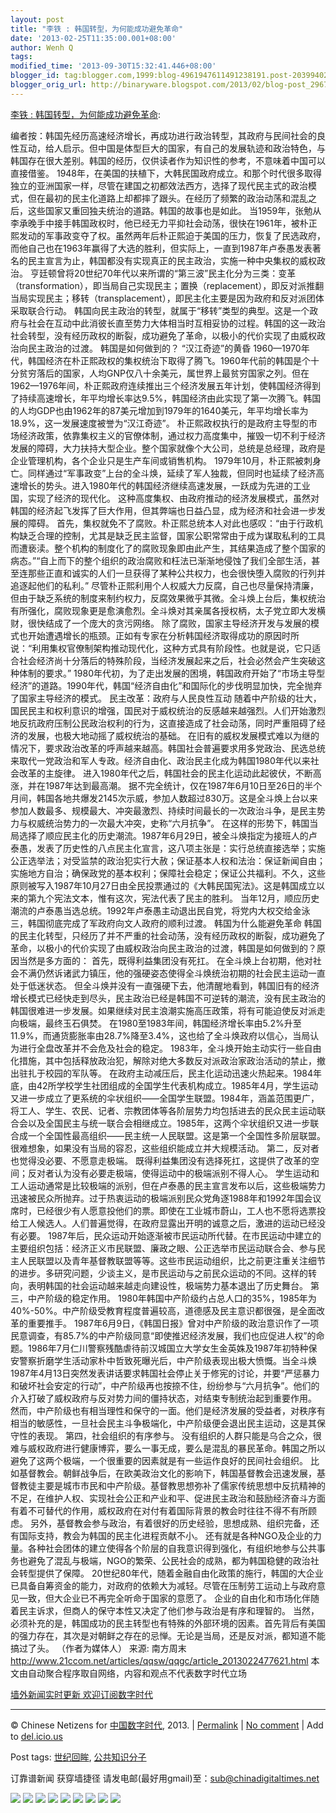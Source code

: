 ```yaml
---
layout: post
title: "李铁 : 韩国转型，为何能成功避免革命"
date: '2013-02-25T11:35:00.001+08:00'
author: Wenh Q
tags:
modified_time: '2013-09-30T15:32:41.446+08:00'
blogger_id: tag:blogger.com,1999:blog-4961947611491238191.post-2039940203990278365
blogger_orig_url: http://binaryware.blogspot.com/2013/02/blog-post_2967.html
---
```

[李铁 :
韩国转型，为何能成功避免革命](http://feedproxy.google.com/~r/chinagfwblog/~3/Xr8lxEjhdVo/):

编者按：韩国先经历高速经济增长，再成功进行政治转型，其政府与民间社会的良性互动，给人启示。但中国是体型巨大的国家，有自己的发展轨迹和政治特色，与韩国存在很大差别。韩国的经历，仅供读者作为知识性的参考，不意味着中国可以直接借鉴。
1948年，在美国的扶植下，大韩民国政府成立。和那个时代很多取得独立的亚洲国家一样，尽管在建国之初都效法西方，选择了现代民主式的政治模式，但在最初的民主化道路上却都摔了跟头。在经历了频繁的政治动荡和混乱之后，这些国家又重回独夫统治的道路。韩国的故事也是如此。
当1959年，张勉从李承晚手中接手韩国政权时，他已经无力平抑社会动荡，很快在1961年，被朴正熙发动的军事政变夺了权。虽然两年后朴正熙迫于美国的压力，恢复了民选政府，而他自己也在1963年赢得了大选的胜利，但实际上，一直到1987年卢泰愚发表著名的民主宣言为止，韩国都没有实现真正的民主政治，实施一种中央集权的威权政治。
亨廷顿曾将20世纪70年代以来所谓的“第三波”民主化分为三类：变革（transformation），即当局自己实现民主；置换（replacement），即反对派推翻当局实现民主；移转（transplacement），即民主化主要是因为政府和反对派团体采取联合行动。
韩国向民主政治的转型，就属于“移转”类型的典型。这是一个政府与社会在互动中此消彼长直至势力大体相当时互相妥协的过程。韩国的这一政治社会转型，没有经历政权的断裂，成功避免了革命，以极小的代价实现了由威权政治向民主政治的过渡。
韩国是如何做到的？
“汉江奇迹”的黄昏
1960—1970年代，韩国经济在朴正熙政权的集权统治下取得了腾飞。1960年代前的韩国是个十分贫穷落后的国家，人均GNP仅八十余美元，属世界上最贫穷国家之列。但在1962—1976年间，朴正熙政府连续推出三个经济发展五年计划，使韩国经济得到了持续高速增长，年平均增长率达9.5%，韩国经济由此实现了第一次腾飞。韩国的人均GDP也由1962年的87美元增加到1979年的1640美元，年平均增长率为18.9%，这一发展速度被誉为“汉江奇迹”。
朴正熙政权执行的是政府主导型的市场经济政策，依靠集权主义的官僚体制，通过权力高度集中，摧毁一切不利于经济发展的障碍，大力扶持大型企业。整个国家就像个大公司，总统是总经理，政府是企业管理机构，各个企业只是生产车间或销售机构。
1979年10月，朴正熙被刺身亡。同样通过“军事政变”上台的全斗焕，延续了军人独裁，但同时也延续了经济高速增长的势头。进入1980年代的韩国经济继续高速发展，一跃成为先进的工业国，实现了经济的现代化。
这种高度集权、由政府推动的经济发展模式，虽然对韩国的经济起飞发挥了巨大作用，但其弊端也日益凸显，成为经济和社会进一步发展的障碍。
首先，集权就免不了腐败。朴正熙总统本人对此也感叹：“由于行政机构缺乏合理的控制，尤其是缺乏民主监督，国家公职常常由于成为谋取私利的工具而遭亵渎。整个机构的制度化了的腐败现象即由此产生，其结果造成了整个国家的病态。”“自上而下的整个组织的政治腐败和枉法已渐渐地侵蚀了我们全部生活，甚至连那些正直和诚实的人们一旦获得了某种公共权力，也会很快堕入腐败的行列并追逐起他们的私利。”
尽管朴正熙利用个人权威大力反腐，自己也尽量保持清廉，但由于缺乏系统的制度来制约权力，反腐效果微乎其微。全斗焕上台后，集权统治有所强化，腐败现象更是愈演愈烈。全斗焕对其亲属各授权柄，太子党立即大发横财，很快结成了一个庞大的贪污网络。
除了腐败，国家主导经济开发与发展的模式也开始遭遇增长的瓶颈。正如有专家在分析韩国经济取得成功的原因时所说：“利用集权官僚制架构推动现代化，这种方式具有阶段性。也就是说，它只适合社会经济尚十分落后的特殊阶段，当经济发展起来之后，社会必然会产生突破这种体制的要求。”
1980年代初，为了走出发展的困境，韩国政府开始了“市场主导型经济”的道路。1990年代，韩国“经济自由化”和国际化的步伐明显加快，完全抛弃了国家主导经济的模式。
民主改革：政府与人民良性互动
随着中产阶级的壮大，国民民主和权利意识的增强，国民对于威权统治的反感越来越强烈。人们开始激烈地反抗政府压制公民政治权利的行为，这直接造成了社会动荡，同时严重阻碍了经济的发展，也极大地动摇了威权统治的基础。
在旧有的威权发展模式难以为继的情况下，要求政治改革的呼声越来越高。韩国社会普遍要求用多党政治、民选总统来取代一党政治和军人专政。经济自由化、政治民主化成为韩国1980年代以来社会改革的主旋律。
进入1980年代之后，韩国社会的民主化运动此起彼伏，不断高涨，并在1987年达到最高潮。
据不完全统计，仅在1987年6月10日至26日的半个月间，韩国各地共爆发2145次示威，参加人数超过830万。这是全斗焕上台以来参加人数最多、规模最大、冲突最激烈、持续时间最长的一次政治斗争，是民主势力与权威统治势力的一次最大冲突，史称“六月抗争”。
在这样的形势下，韩国当局选择了顺应民主化的历史潮流。1987年6月29日，被全斗焕指定为接班人的卢泰愚，发表了历史性的八点民主化宣言，这八项主张是：实行总统直接选举；实施公正选举法；对受监禁的政治犯实行大赦；保证基本人权和法治：保证新闻自由；实施地方自治；确保政党的基本权利；保障社会稳定；保证公共福利。不久，这些原则被写入1987年10月27日由全民投票通过的《大韩民国宪法》。这是韩国成立以来的第九个宪法文本，惟有这次，宪法代表了民主的胜利。
当年12月，顺应历史潮流的卢泰愚当选总统。1992年卢泰愚主动退出民自党，将党内大权交给金泳三，韩国彻底完成了军政府向文人政府的顺利过渡。
韩国为什么能避免革命
韩国的民主化转型，只经历了并不严重的社会动荡，没有经历政权的断裂，成功避免了革命，以极小的代价实现了由威权政治向民主政治的过渡，韩国是如何做到的？原因当然是多方面的：
首先，既得利益集团没有死扛。
在全斗焕上台初期，他对社会不满仍然诉诸武力镇压，他的强硬姿态使得全斗焕统治初期的社会民主运动一直处于低迷状态。
但全斗焕并没有一直强硬下去，他清醒地看到，韩国旧有的经济增长模式已经快走到尽头，民主政治已经是韩国不可逆转的潮流，没有民主政治的韩国很难进一步发展。如果继续对民主浪潮实施高压政策，将有可能迫使反对派走向极端，最终玉石俱焚。
在1980至1983年间，韩国经济增长率由5.2%升至11.9%，而通货膨胀率由28.7%降至3.4%，这也给了全斗焕政府以信心，当局认为进行全盘改革并不会危及社会的稳定。
1983年，全斗焕开始主动实行一些自由化措施，其中包括释放政治犯，解除对绝大多数反对派政治家政治活动的禁止，撤出驻扎于校园的军队等。
在政府主动减压后，民主化运动迅速火热起来。1984年底，由42所学校学生社团组成的全国学生代表机构成立。1985年4月，学生运动又进一步成立了更系统的伞状组织——全国学生联盟。1984年，涵盖范围更广，将工人、学生、农民、记者、宗教团体等各阶层势力均包括进去的民众民主运动联合会以及全国民主与统一联合会相继成立。1985年，这两个伞状组织又进一步联合成一个全国性最高组织——民主统一人民联盟。这是第一个全国性多阶层联盟。
很难想象，如果没有当局的容忍，这些组织能成立并大规模活动。
第二，反对者也觉得没必要、不愿意走极端。
既得利益集团没有选择死扛，这提供了改革的空间；反对者认为没有必要走极端，使得运动中的极端派别不得人心。
学生运动和工人运动通常是比较极端的派别，但在卢泰愚的民主宣言发布以后，这些极端势力迅速被民众所抛弃。过于热衷运动的极端派别民众党角逐1988年和1992年国会议席时，已经很少有人愿意投他们的票。即使在工业城市蔚山，工人也不愿将选票投给工人候选人。人们普遍觉得，在政府显露出开明的诚意之后，激进的运动已经没有必要。
1987年后，民众运动开始逐渐被市民运动所代替。在市民运动中建立的主要组织包括：经济正义市民联盟、廉政之眼、公正选举市民运动联合会、参与民主人民联盟以及青年基督教联盟等等。这些市民运动组织，比之前更注重关注细节的进步。多研究问题，少谈主义，是市民运动与之前民众运动的不同。这样的转向，表明韩国的社会运动越来越走向建设性，极端势力基本退出了历史舞台。
第三，中产阶级的稳定作用。
1980年韩国中产阶级约占总人口的35%，1985年为40%-50%。中产阶级受教育程度普遍较高，道德感及民主意识都很强，是全面改革的重要推手。
1987年6月9日，《韩国日报》曾对中产阶级的政治意识作了一项民意调查，有85.7%的中产阶级同意“即使推迟经济发展，我们也应促进人权”的命题。1986年7月仁川警察残酷虐待前汉城国立大学女生金英姝及1987年初特种保安警察折磨学生活动家朴中哲致死曝光后，中产阶级表现出极大愤慨。当全斗焕1987年4月13日突然发表讲话要求韩国社会停止关于修宪的讨论，并要“严惩暴力和破坏社会安定的行动”，中产阶级再也按捺不住，纷纷参与“六月抗争”。他们的介入打破了威权政府与反对势力间的僵持状态，对结束专制统治起到重要作用。
然而，中产阶级也有相当理性和保守的一面。他们是经济发展的受益者，对秩序有相当的敏感性，一旦社会民主斗争极端化，中产阶级便会退出民主运动，这是其保守性的表现。
第四，社会组织的有序参与。
没有组织的人群只能是乌合之众，很难与威权政府进行健康博弈，要么一事无成，要么是混乱的暴民革命。韩国之所以避免了这两个极端，一个很重要的因素就是有一些运作良好的民间社会组织。
比如基督教会。朝鲜战争后，在欧美政治文化的影响下，韩国基督教会迅速发展，基督教徒主要是城市市民和中产阶级。基督教思想弥补了儒家传统思想中反抗精神的不足，在维护人权、实现社会公正和产业和平、促进民主政治和鼓励经济奋斗方面有着不可替代的作用，威权政府在对付有着国际背景的教会时往往不得不有所顾虑。
另外，基督教会参与政治，有着很好的历史经验，思想成熟、组织完备，还有国际支持，教会为韩国的民主化进程贡献不小。
还有就是各种NGO及企业的力量。各种社会团体的建立使得各个阶层的自我意识得到强化，有组织地参与公共事务也避免了混乱与极端，NGO的繁荣、公民社会的成熟，都为韩国稳健的政治社会转型提供了保障。
20世纪80年代，随着金融自由化政策的施行，韩国的大企业已具备自筹资金的能力，对政府的依赖大为减轻。尽管在压制劳工运动上与政府意见一致，但大企业已不再完全听命于国家的意愿了。
企业的自由化和市场化伴随着民主诉求，但商人的保守本性又决定了他们参与政治是有序和理智的。
当然，必须补充的是，韩国成功的民主转型也有特殊的外部环境的因素。首先背后有美国的强力存在，其次是对朝鲜之存在的忌惮。无论是当局，还是反对派，都知道不能搞过了头。
（作者为媒体人）
来源: 南方周末
http://www.21ccom.net/articles/qqsw/qqgc/article_2013022477621.html
本文由自动聚合程序取自网络，内容和观点不代表数字时代立场

[墙外新闻实时更新 欢迎订阅数字时代](http://eepurl.com/mstlf)









* * * * *

© Chinese Netizens for
[中国数字时代](https://meilizhongguo.biz/chinese), 2013. |
[Permalink](https://meilizhongguo.biz/chinese/2013/02/%e9%9f%a9%e5%9b%bd%e8%bd%ac%e5%9e%8b%ef%bc%8c%e4%b8%ba%e4%bd%95%e8%83%bd%e6%88%90%e5%8a%9f%e9%81%bf%e5%85%8d%e9%9d%a9%e5%91%bd/)
|
[No
comment](https://meilizhongguo.biz/chinese/2013/02/%e9%9f%a9%e5%9b%bd%e8%bd%ac%e5%9e%8b%ef%bc%8c%e4%b8%ba%e4%bd%95%e8%83%bd%e6%88%90%e5%8a%9f%e9%81%bf%e5%85%8d%e9%9d%a9%e5%91%bd/#comments)
|
Add to
[del.icio.us](http://del.icio.us/post?url=https://meilizhongguo.biz/chinese/2013/02/%e9%9f%a9%e5%9b%bd%e8%bd%ac%e5%9e%8b%ef%bc%8c%e4%b8%ba%e4%bd%95%e8%83%bd%e6%88%90%e5%8a%9f%e9%81%bf%e5%85%8d%e9%9d%a9%e5%91%bd/&title=%E6%9D%8E%E9%93%81%20:%20%E9%9F%A9%E5%9B%BD%E8%BD%AC%E5%9E%8B%EF%BC%8C%E4%B8%BA%E4%BD%95%E8%83%BD%E6%88%90%E5%8A%9F%E9%81%BF%E5%85%8D%E9%9D%A9%E5%91%BD)


Post tags:
[世纪回眸](https://meilizhongguo.biz/chinese/tag/%e4%b8%96%e7%ba%aa%e5%9b%9e%e7%9c%b8/?category=18271),
[公共知识分子](https://meilizhongguo.biz/chinese/tag/%e5%85%ac%e5%85%b1%e7%9f%a5%e8%af%86%e5%88%86%e5%ad%90/?category=18271)

订靠谱新闻 获穿墙捷径
请发电邮(最好用gmail)至：sub@chinadigitaltimes.net


[![](http://feeds.feedburner.com/~ff/chinagfwblog?d=yIl2AUoC8zA)](http://feeds.feedburner.com/~ff/chinagfwblog?a=Xr8lxEjhdVo:uqFSBdhfnCY:yIl2AUoC8zA)
[![](http://feeds.feedburner.com/~ff/chinagfwblog?i=Xr8lxEjhdVo:uqFSBdhfnCY:-BTjWOF_DHI)](http://feeds.feedburner.com/~ff/chinagfwblog?a=Xr8lxEjhdVo:uqFSBdhfnCY:-BTjWOF_DHI)
[![](http://feeds.feedburner.com/~ff/chinagfwblog?i=Xr8lxEjhdVo:uqFSBdhfnCY:F7zBnMyn0Lo)](http://feeds.feedburner.com/~ff/chinagfwblog?a=Xr8lxEjhdVo:uqFSBdhfnCY:F7zBnMyn0Lo)
[![](http://feeds.feedburner.com/~ff/chinagfwblog?i=Xr8lxEjhdVo:uqFSBdhfnCY:V_sGLiPBpWU)](http://feeds.feedburner.com/~ff/chinagfwblog?a=Xr8lxEjhdVo:uqFSBdhfnCY:V_sGLiPBpWU)
[![](http://feeds.feedburner.com/~ff/chinagfwblog?d=qj6IDK7rITs)](http://feeds.feedburner.com/~ff/chinagfwblog?a=Xr8lxEjhdVo:uqFSBdhfnCY:qj6IDK7rITs)
[![](http://feeds.feedburner.com/~ff/chinagfwblog?d=l6gmwiTKsz0)](http://feeds.feedburner.com/~ff/chinagfwblog?a=Xr8lxEjhdVo:uqFSBdhfnCY:l6gmwiTKsz0)
[![](http://feeds.feedburner.com/~ff/chinagfwblog?i=Xr8lxEjhdVo:uqFSBdhfnCY:gIN9vFwOqvQ)](http://feeds.feedburner.com/~ff/chinagfwblog?a=Xr8lxEjhdVo:uqFSBdhfnCY:gIN9vFwOqvQ)
[![](http://feeds.feedburner.com/~ff/chinagfwblog?d=TzevzKxY174)](http://feeds.feedburner.com/~ff/chinagfwblog?a=Xr8lxEjhdVo:uqFSBdhfnCY:TzevzKxY174)
![](http://feeds.feedburner.com/~r/chinagfwblog/~4/Xr8lxEjhdVo)
